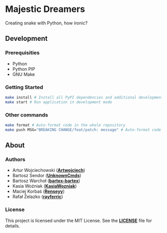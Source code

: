 # Majestic Dreamers

Creating snake with Python, how ironic?


## Development

### Prerequisities

- Python
- Python PIP
- GNU Make

### Getting Started

```sh
make install # Install all PyPI dependencies and additional development requirements
make start # Run application in development mode
```

### Other commands

```sh
make format # Auto-format code in the whole repository
make push MSG="BREAKING CHANGE/feat/patch: message" # Auto-format code and immediately push all changes to the remote
```

## About

### Authors

- Artur Wojciechowski (**[Artwojciech](https://github.com/Artwojciech)**)
- Bartosz Sendor (**[UnknownCmds](https://github.com/UnknownCmds)**)
- Bartosz Warchoł (**[bartex-bartex](https://github.com/bartex-bartex)**)
- Kasia Woźniak (**[KasiaWozniak](https://github.com/KasiaWozniak)**)
- Maciej Korbaś (**[Renseyy](https://github.com/Renseyy)**)
- Rafał Żelazko (**[rayferric](https://github.com/rayferric)**)

### License

This project is licensed under the MIT License. See the **[LICENSE](LICENSE)** file for details.
